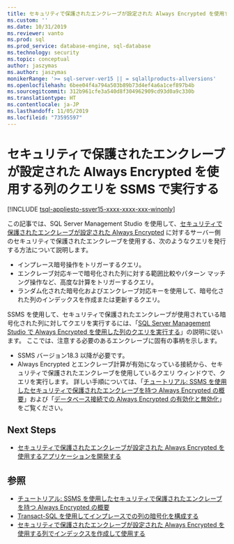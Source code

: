 ```yaml
---
title: セキュリティで保護されたエンクレーブが設定された Always Encrypted を使用する列のクエリを SSMS で実行する | Microsoft Docs
ms.custom: ''
ms.date: 10/31/2019
ms.reviewer: vanto
ms.prod: sql
ms.prod_service: database-engine, sql-database
ms.technology: security
ms.topic: conceptual
author: jaszymas
ms.author: jaszymas
monikerRange: '>= sql-server-ver15 || = sqlallproducts-allversions'
ms.openlocfilehash: 6bee04f4a794a503b89b73d4ef4a6a1cef897b4b
ms.sourcegitcommit: 312b961cfe3a540d8f304962909cd93d0a9c330b
ms.translationtype: HT
ms.contentlocale: ja-JP
ms.lasthandoff: 11/05/2019
ms.locfileid: "73595597"
---
```

# <a name="query-columns-using-always-encrypted-with-secure-enclaves-with-ssms"></a>セキュリティで保護されたエンクレーブが設定された Always Encrypted を使用する列のクエリを SSMS で実行する
[!INCLUDE [tsql-appliesto-ssver15-xxxx-xxxx-xxx-winonly](../../../includes/tsql-appliesto-ssver15-xxxx-xxxx-xxx-winonly.md)]

この記事では、SQL Server Management Studio を使用して、[セキュリティで保護されたエンクレーブが設定された Always Encrypted](always-encrypted-enclaves.md) に対するサーバー側のセキュリティで保護されたエンクレーブを使用する、次のようなクエリを発行する方法について説明します。
- インプレース暗号操作をトリガーするクエリ。
- エンクレーブ対応キーで暗号化された列に対する範囲比較やパターン マッチング操作など、高度な計算をトリガーするクエリ。
- ランダム化された暗号化およびエンクレーブ対応キーを使用して、暗号化された列のインデックスを作成または更新するクエリ。  

SSMS を使用して、セキュリティで保護されたエンクレーブが使用されている暗号化された列に対してクエリを実行するには、「[SQL Server Management Studio で Always Encrypted を使用した列のクエリを実行する](always-encrypted-query-columns-ssms.md)」の説明に従います。 ここでは、注意する必要のあるエンクレーブに固有の事柄を示します。

- SSMS バージョン18.3 以降が必要です。
- Always Encrypted とエンクレーブ計算が有効になっている接続から、セキュリティで保護されたエンクレーブを使用しているクエリ ウィンドウで、クエリを実行します。 詳しい手順については、「[チュートリアル: SSMS を使用したセキュリティで保護されたエンクレーブを持つ Always Encrypted の概要](../tutorial-getting-started-with-always-encrypted-enclaves.md)」および「[データベース接続での Always Encrypted の有効化と無効化](always-encrypted-query-columns-ssms.md#en-dis)」をご覧ください。

## <a name="next-steps"></a>Next Steps
- [セキュリティで保護されたエンクレーブが設定された Always Encrypted を使用するアプリケーションを開発する](always-encrypted-enclaves-client-development.md)

## <a name="see-also"></a>参照  
- [チュートリアル: SSMS を使用したセキュリティで保護されたエンクレーブを持つ Always Encrypted の概要](../tutorial-getting-started-with-always-encrypted-enclaves.md)
- [Transact-SQL を使用してインプレースでの列の暗号化を構成する](always-encrypted-enclaves-configure-encryption-tsql.md)
- [セキュリティで保護されたエンクレーブが設定された Always Encrypted を使用する列でインデックスを作成して使用する](always-encrypted-enclaves-create-use-indexes.md)

